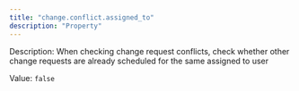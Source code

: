 ```yaml
---
title: "change.conflict.assigned_to"
description: "Property"
---
```


Description: When checking change request conflicts, check whether other change requests are already scheduled for the same assigned to user

Value: `false`
